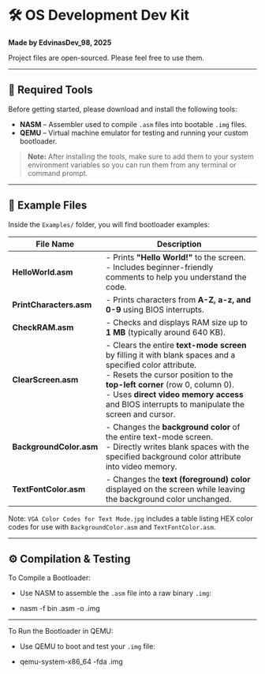 # 🛠️ OS Development Dev Kit

**Made by EdvinasDev_98, 2025**

Project files are open-sourced. Please feel free to use them.

---

## 🧰 Required Tools

Before getting started, please download and install the following tools:

- **NASM** – Assembler used to compile `.asm` files into bootable `.img` files.
- **QEMU** – Virtual machine emulator for testing and running your custom bootloader.

> **Note:** After installing the tools, make sure to add them to your system environment variables so you can run them from any terminal or command prompt.

---

## 📁 Example Files

Inside the `Examples/` folder, you will find bootloader examples:

| **File Name**             | **Description** |
|--------------------------|-----------------|
| **HelloWorld.asm**     | - Prints **"Hello World!"** to the screen.<br>- Includes beginner-friendly comments to help you understand the code. |
| **PrintCharacters.asm**| - Prints characters from **A-Z, a-z, and 0-9** using BIOS interrupts. |
| **CheckRAM.asm**       | - Checks and displays RAM size up to **1 MB** (typically around 640 KB). |
| **ClearScreen.asm**    | - Clears the entire **text-mode screen** by filling it with blank spaces and a specified color attribute.<br>- Resets the cursor position to the **top-left corner** (row 0, column 0).<br>- Uses **direct video memory access** and BIOS interrupts to manipulate the screen and cursor. |
| **BackgroundColor.asm**| - Changes the **background color** of the entire text-mode screen.<br>- Directly writes blank spaces with the specified background color attribute into video memory. |
| **TextFontColor.asm**  | - Changes the **text (foreground) color** displayed on the screen while leaving the background color unchanged. |

Note: `VGA Color Codes for Text Mode.jpg` includes a table listing HEX color codes for use with `BackgroundColor.asm` and `TextFontColor.asm`.

---

## ⚙️ Compilation & Testing

To Compile a Bootloader: 
- Use NASM to assemble the `.asm` file into a raw binary `.img`:

- nasm -f bin <filename>.asm -o <filename>.img

---

To Run the Bootloader in QEMU:
- Use QEMU to boot and test your `.img` file:

- qemu-system-x86_64 -fda <filename>.img



